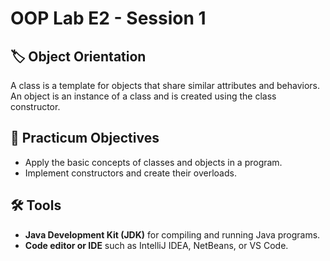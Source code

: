 # OOP Lab E2 - Session 1

## 🏷️ Object Orientation
A class is a template for objects that share similar attributes and behaviors. An object is an instance of a class and is created using the class constructor.

## 🎯 Practicum Objectives
- Apply the basic concepts of classes and objects in a program.
- Implement constructors and create their overloads.

## 🛠️ Tools
- **Java Development Kit (JDK)** for compiling and running Java programs.
- **Code editor or IDE** such as IntelliJ IDEA, NetBeans, or VS Code.
